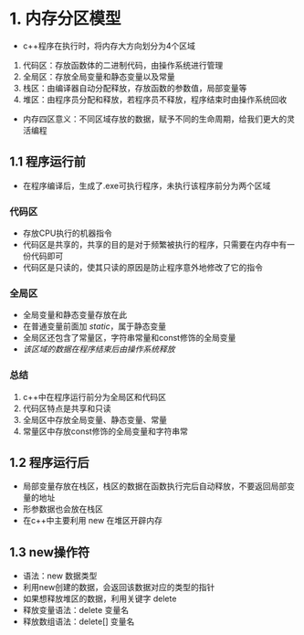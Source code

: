 # 1. 内存分区模型

- c++程序在执行时，将内存大方向划分为4个区域

1. 代码区：存放函数体的二进制代码，由操作系统进行管理
2. 全局区：存放全局变量和静态变量以及常量
3. 栈区：由编译器自动分配释放，存放函数的参数值，局部变量等
4. 堆区：由程序员分配和释放，若程序员不释放，程序结束时由操作系统回收

- 内存四区意义：不同区域存放的数据，赋予不同的生命周期，给我们更大的灵活编程

## 1.1 程序运行前

- 在程序编译后，生成了.exe可执行程序，未执行该程序前分为两个区域

### **代码区**

- 存放CPU执行的机器指令
- 代码区是共享的，共享的目的是对于频繁被执行的程序，只需要在内存中有一份代码即可
- 代码区是只读的，使其只读的原因是防止程序意外地修改了它的指令

### **全局区**

- 全局变量和静态变量存放在此
- 在普通变量前面加 *static*，属于静态变量
- 全局区还包含了常量区，字符串常量和const修饰的全局变量
- *该区域的数据在程序结束后由操作系统释放*

### 总结

1. c++中在程序运行前分为全局区和代码区
2. 代码区特点是共享和只读
3. 全局区中存放全局变量、静态变量、常量
4. 常量区中存放const修饰的全局变量和字符串常

## 1.2 程序运行后

- 局部变量存放在栈区，栈区的数据在函数执行完后自动释放，不要返回局部变量的地址
- 形参数据也会放在栈区
- 在c++中主要利用 new 在堆区开辟内存

## 1.3 new操作符

- 语法：new 数据类型
- 利用new创建的数据，会返回该数据对应的类型的指针
- 如果想释放堆区的数据，利用关键字 delete
- 释放变量语法：delete 变量名
- 释放数组语法：delete[] 变量名
